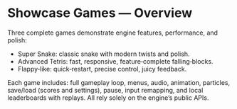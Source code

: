 # Showcase Games — Overview

Three complete games demonstrate engine features, performance, and polish:

- Super Snake: classic snake with modern twists and polish.
- Advanced Tetris: fast, responsive, feature‑complete falling‑blocks.
- Flappy‑like: quick‑restart, precise control, juicy feedback.

Each game includes: full gameplay loop, menus, audio, animation, particles, save/load (scores and settings), pause, input remapping, and local leaderboards with replays. All rely solely on the engine’s public APIs.
